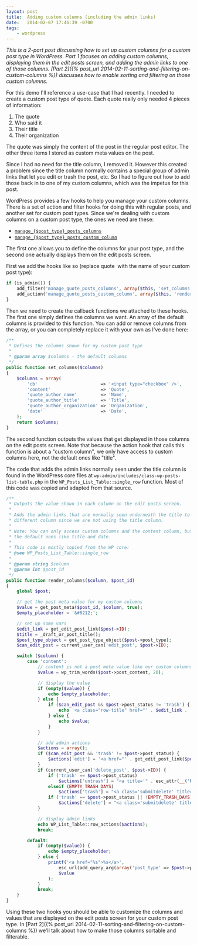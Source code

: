 ```yaml
---
layout: post
title:  Adding custom columns (including the admin links)
date:   2014-02-07 17:46:39 -0700
tags:
    - wordpress
---
```


*This is a 2-part post discussing how to set up custom columns for a custom post type in WordPress. Part 1 focuses on adding custom columns, displaying them in the edit posts screen, and adding the admin links to one of those columns. [Part 2]({% post_url 2014-02-11-sorting-and-filtering-on-custom-columns %}) discusses how to enable sorting and filtering on those custom columns.*

For this demo I'll reference a use-case that I had recently. I needed to create a custom post type of quote. Each quote really only needed 4 pieces of information:

1. The quote
2. Who said it
3. Their title
4. Their organization

The quote was simply the content of the post in the regular post editor. The other three items I stored as custom meta values on the post.

Since I had no need for the title column, I removed it. However this created a problem since the title column normally contains a special group of admin links that let you edit or trash the post, etc. So I had to figure out how to add those back in to one of my custom columns, which was the impetus for this post.

WordPress provides a few hooks to help you manage your custom columns. There is a set of action and filter hooks for doing this with regular posts, and another set for custom post types. Since we're dealing with custom columns on a custom post type, the ones we need are these:

* <a href="http://codex.wordpress.org/Plugin_API/Filter_Reference/manage_$post_type_posts_columns" target="_blank">`manage_{$post_type}_posts_columns`</a>
* <a href="http://codex.wordpress.org/Plugin_API/Action_Reference/manage_$post_type_posts_custom_column" target="_blank">`manage_{$post_type}_posts_custom_column`</a>

The first one allows you to define the columns for your post type, and the second one actually displays them on the edit posts screen.

First we add the hooks like so (replace quote  with the name of your custom post type):

```php
if (is_admin()) {
    add_filter('manage_quote_posts_columns', array($this, 'set_columns'));
    add_action('manage_quote_posts_custom_column', array($this, 'render_columns'), 10, 2);
}
```

Then we need to create the callback functions we attached to these hooks. The first one simply defines the columns we want. An array of the default columns is provided to this function. You can add or remove columns from the array, or you can completely replace it with your own as I've done here:

```php
/**
 * Defines the columns shown for my custom post type
 *
 * @param array $columns - the default columns
 */
public function set_columns($columns)
{
    $columns = array(
        'cb'                        => '<input type="checkbox" />',
        'content'                   => 'Quote',
        'quote_author_name'         => 'Name',
        'quote_author_title'        => 'Title',
        'quote_author_organization' => 'Organization',
        'date'                      => 'Date',
    );
    return $columns;
}
```

The second function outputs the values that get displayed in those columns on the edit posts screen. Note that because the action hook that calls this function is about a "custom column", we only have access to custom columns here, not the default ones like "title".

The code that adds the admin links normally seen under the title column is found in the WordPress core files at `wp-admin/includes/class-wp-posts-list-table.php` in the `WP_Posts_List_Table::single_row` function. Most of this code was copied and adapted from that source.

```php
/**
 * Outputs the value shown in each column on the edit posts screen.
 *
 * Adds the admin links that are normally seen underneath the title to a
 * different column since we are not using the title column.
 *
 * Note: You can only access custom columns and the content column, but not
 * the default ones like title and date.
 *
 * This code is mostly copied from the WP core:
 * @see WP_Posts_List_Table::single_row
 *
 * @param string $column
 * @param int $post_id
 */
public function render_columns($column, $post_id)
{
    global $post;

    // get the post meta value for my custom columns
    $value = get_post_meta($post_id, $column, true);
    $empty_placeholder = '&#8212;';

    // set up some vars
    $edit_link = get_edit_post_link($post->ID);
    $title = _draft_or_post_title();
    $post_type_object = get_post_type_object($post->post_type);
    $can_edit_post = current_user_can('edit_post', $post->ID);

    switch ($column) {
        case 'content':
            // content is not a post meta value like our custom columns, so we have to get the content
            $value = wp_trim_words($post->post_content, 20);

            // display the value
            if (empty($value)) {
                echo $empty_placeholder;
            } else {
                if ($can_edit_post && $post->post_status != 'trash') {
                    echo '<a class="row-title" href="' . $edit_link . '" title="' . esc_attr(__('Edit this item')) . '">' . $value . '</a>';
                } else {
                    echo $value;
                }
            }

            // add admin actions
            $actions = array();
            if ($can_edit_post && 'trash' != $post->post_status) {
                $actions['edit'] = '<a href="' . get_edit_post_link($post->ID, true) . '" title="' . esc_attr(__('Edit this item')) . '">' . __('Edit') . '</a>';
            }
            if (current_user_can('delete_post', $post->ID)) {
                if ('trash' == $post->post_status)
                    $actions['untrash'] = "<a title='" . esc_attr(__('Restore this item from the Trash')) . "' href='" . wp_nonce_url(admin_url(sprintf($post_type_object->_edit_link . '&amp;action=untrash', $post->ID)), 'untrash-post_' . $post->ID) . "'>" . __('Restore') . "</a>";
                elseif (EMPTY_TRASH_DAYS)
                    $actions['trash'] = "<a class='submitdelete' title='" . esc_attr(__('Move this item to the Trash')) . "' href='" . get_delete_post_link($post->ID) . "'>" . __('Trash') . "</a>";
                if ('trash' == $post->post_status || !EMPTY_TRASH_DAYS)
                    $actions['delete'] = "<a class='submitdelete' title='" . esc_attr(__('Delete this item permanently')) . "' href='" . get_delete_post_link($post->ID, '', true) . "'>" . __('Delete Permanently') . "</a>";
            }

            // display admin links
            echo WP_List_Table::row_actions($actions);
            break;

        default:
            if (empty($value)) {
                echo $empty_placeholder;
            } else {
                printf('<a href="%s">%s</a>',
                    esc_url(add_query_arg(array('post_type' => $post->post_type, $column => urlencode($value)), 'edit.php')),
                    $value
                );
            }
            break;
    }
}
```

Using these two hooks you should be able to customize the columns and values that are displayed on the edit posts screen for your custom post type. In [Part 2]({% post_url 2014-02-11-sorting-and-filtering-on-custom-columns %}) we'll talk about how to make those columns sortable and filterable.
